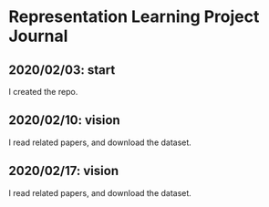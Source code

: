 # Representation Learning Project Journal

## 2020/02/03: start

I created the repo.

## 2020/02/10: vision
I read related papers, and download the dataset.

## 2020/02/17: vision
I read related papers, and download the dataset.
